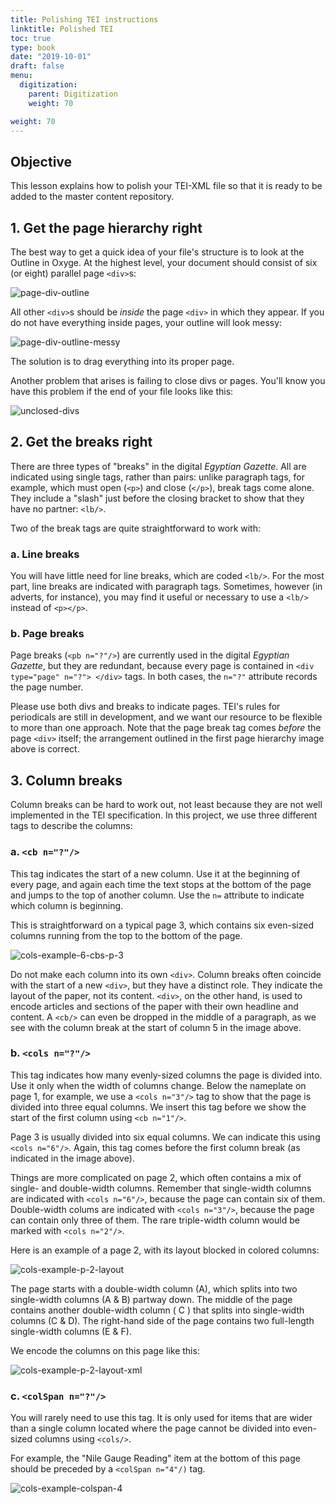 ```yaml
---
title: Polishing TEI instructions
linktitle: Polished TEI
toc: true
type: book
date: "2019-10-01"
draft: false
menu:
  digitization:
    parent: Digitization
    weight: 70

weight: 70
---
```


## Objective
This lesson explains how to polish your TEI-XML file so that it is ready to be added to the master content repository.

## 1. Get the page hierarchy right

The best way to get a quick idea of your file's structure is to look at the Outline in Oxyge. At the highest level, your document should consist of six (or eight) parallel page `<div>`s:

![page-div-outline](/img/page-div-outline.png)

All other `<div>`s should be _inside_ the page `<div>` in which they appear. If you do not have everything inside pages, your outline will look messy:

![page-div-outline-messy](/img/page-div-outline-messy.png)

The solution is to drag everything into its proper page. 

Another problem that arises is failing to close divs or pages. You'll know you have this problem if the end of your file looks like this:

![unclosed-divs](/img/unclosed-divs.png)

## 2. Get the breaks right

There are three types of "breaks" in the digital _Egyptian Gazette_. All are indicated using single tags, rather than pairs: unlike paragraph tags, for example, which must open (`<p>`) and close (`</p>`), break tags come alone. They include a "slash" just before the closing bracket to show that they have no partner: `<lb/>`. 

Two of the break tags are quite straightforward to work with:

### a. Line breaks

You will have little need for line breaks, which are coded `<lb/>`. For the most part, line breaks are indicated with paragraph tags. Sometimes, however (in adverts, for instance), you may find it useful or necessary to use a `<lb/>` instead of `<p></p>`.

### b. Page breaks

Page breaks (`<pb n="?"/>`) are currently used in the digital _Egyptian Gazette_, but they are redundant, because every page is contained in `<div type="page" n="?"> </div>` tags. In both cases, the `n="?"` attribute records the page number.

Please use both divs and breaks to indicate pages. TEI's rules for periodicals are still in development, and we want our resource to be flexible to more than one approach. Note that the page break tag comes _before_ the page `<div>` itself; the arrangement outlined in the first page hierarchy image above is correct.

## 3. Column breaks

Column breaks can be hard to work out, not least because they are not well implemented in the TEI specification. In this project, we use three different tags to describe the columns:

### a. `<cb n="?"/>`
This tag indicates the start of a new column. Use it at the beginning of every page, and again each time the text stops at the bottom of the page and jumps to the top of another column. Use the `n=` attribute to indicate which column is beginning. 

This is straightforward on a typical page 3, which contains six even-sized columns running from the top to the bottom of the page. 

![cols-example-6-cbs-p-3](/img/cols-example-6-cbs-p-3.png)

Do not make each column into its own `<div>`. Column breaks often coincide with the start of a new `<div>`, but they have a distinct role. They indicate the layout of the paper, not its content. `<div>`, on the other hand, is used to encode articles and sections of the paper with their own headline and content. A `<cb/>` can even be dropped in the middle of a paragraph, as we see with the column break at the start of column 5 in the image above.

### b. `<cols n="?"/>` 
This tag indicates how many evenly-sized columns the page is divided into. Use it only when the width of columns change. Below the nameplate on page 1, for example, we use a `<cols n="3"/>` tag to show that the page is divided into three equal columns. We insert this tag before we show the start of the first column using `<cb n="1"/>`.

Page 3 is usually divided into six equal columns. We can indicate this using `<cols n="6"/>`. Again, this tag comes before the first column break (as indicated in the image above).

Things are more complicated on page 2, which often contains a mix of single- and double-width columns. Remember that single-width columns are indicated with `<cols n="6"/>`, because the page can contain six of them. Double-width colums are indicated with `<cols n="3"/>`, because the page can contain only three of them. The rare triple-width column would be marked with `<cols n="2"/>`.

Here is an example of a page 2, with its layout blocked in colored columns:

![cols-example-p-2-layout](/img/cols-example-p-2-layout.png)

The page starts with a double-width column (A), which splits into two single-width columns (A & B) partway down. The middle of the page contains another double-width column ( C ) that splits into single-width columns (C & D). The right-hand side of the page contains two full-length single-width columns (E & F).

We encode the columns on this page like this:

![cols-example-p-2-layout-xml](/img/cols-example-p-2-layout-xml.png)

### c. `<colSpan n="?"/>` 
You will rarely need to use this tag. It is only used for items that are wider than a single column located where the page cannot be divided into even-sized columns using `<cols/>`.

For example, the "Nile Gauge Reading" item at the bottom of this page should be preceded by a `<colSpan n="4"/)` tag.

![cols-example-colspan-4](/img/cols-example-colspan-4.png)